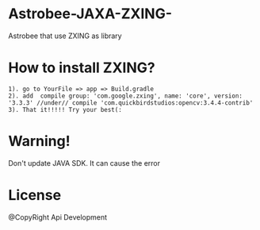 # Astrobee-JAXA-ZXING-
Astrobee that use ZXING as library

# How to install ZXING?
    1). go to YourFile => app => Build.gradle
    2). add  compile group: 'com.google.zxing', name: 'core', version: '3.3.3' //under// compile 'com.quickbirdstudios:opencv:3.4.4-contrib'
    3). That it!!!!! Try your best(:
# Warning!
Don't update JAVA SDK. It can cause the error
# License
@CopyRight Api Development



